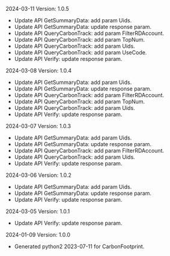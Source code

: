 2024-03-11 Version: 1.0.5
- Update API GetSummaryData: add param Uids.
- Update API GetSummaryData: update response param.
- Update API QueryCarbonTrack: add param FilterRDAccount.
- Update API QueryCarbonTrack: add param TopNum.
- Update API QueryCarbonTrack: add param Uids.
- Update API QueryCarbonTrack: add param UseCode.
- Update API Verify: update response param.


2024-03-08 Version: 1.0.4
- Update API GetSummaryData: add param Uids.
- Update API GetSummaryData: update response param.
- Update API QueryCarbonTrack: add param FilterRDAccount.
- Update API QueryCarbonTrack: add param TopNum.
- Update API QueryCarbonTrack: add param Uids.
- Update API Verify: update response param.


2024-03-07 Version: 1.0.3
- Update API GetSummaryData: add param Uids.
- Update API GetSummaryData: update response param.
- Update API QueryCarbonTrack: add param FilterRDAccount.
- Update API QueryCarbonTrack: add param Uids.
- Update API Verify: update response param.


2024-03-06 Version: 1.0.2
- Update API GetSummaryData: add param Uids.
- Update API GetSummaryData: update response param.
- Update API Verify: update response param.


2024-03-05 Version: 1.0.1
- Update API Verify: update response param.


2024-01-09 Version: 1.0.0
- Generated python2 2023-07-11 for CarbonFootprint.

